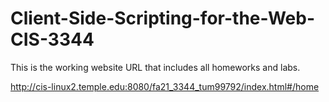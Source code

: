 # Client-Side-Scripting-for-the-Web-CIS-3344

This is the working website URL that includes all homeworks and labs.

http://cis-linux2.temple.edu:8080/fa21_3344_tum99792/index.html#/home
